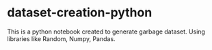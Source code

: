 # dataset-creation-python
This is a python notebook created to generate garbage dataset. Using libraries like Random, Numpy, Pandas.
